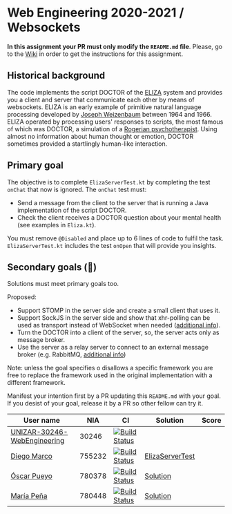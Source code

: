 # Web Engineering 2020-2021 / Websockets
**In this assignment your PR must only modify the `README.md` file**.
Please, go to the [Wiki](https://github.com/UNIZAR-30246-WebEngineering/lab4-websockets/wiki) in order to get the instructions for this assignment.

## Historical background

The code implements the script DOCTOR of the [ELIZA](https://en.wikipedia.org/wiki/ELIZA) system and provides you a client and server that communicate each other by means of websockets.
ELIZA is an early example of primitive natural language processing developed by [Joseph Weizenbaum](https://en.wikipedia.org/wiki/Joseph_Weizenbaum) between 1964 and 1966.
ELIZA operated by processing users' responses to scripts, the most famous of which was DOCTOR, a simulation of a [Rogerian psychotherapist](https://en.wikipedia.org/wiki/Person-centered_therapy).
Using almost no information about human thought or emotion, DOCTOR sometimes provided a startlingly human-like interaction.

## Primary goal

The objective is to complete `ElizaServerTest.kt` by completing the test `onChat` that now is ignored.
The `onChat` test must:

* Send a message from the client to the server that is running a Java implementation of the script DOCTOR.
* Check the client receives a DOCTOR question about your mental health (see examples in `Eliza.kt`).

You must remove `@Disabled` and place up to 6 lines of code to fulfil the task.
`ElizaServerTest.kt` includes the test `onOpen` that will provide you insights.

## Secondary goals (:gift:)

Solutions must meet primary goals too.

Proposed:

- Support STOMP in the server side and create a small client that uses it.
- Support SockJS in the server side and show that xhr-polling can be used as transport instead of WebSocket when needed ([additional info](https://docs.spring.io/spring-framework/docs/current/reference/html/web.html#websocket-fallback-sockjs-client)).
- Turn the DOCTOR into a client of the server, so, the server acts only as message broker.
- Use the server as a relay server to connect to an external message broker (e.g. RabbitMQ, [additional info](https://docs.spring.io/spring-framework/docs/current/reference/html/web.html#websocket-stomp-handle-broker-relay))

Note: unless the goal specifies o disallows a specific framework you are free to replace the framework used in the original implementation with a different framework.

Manifest your intention first by a PR updating this `README.md` with your goal.
If you desist of your goal, release it by a PR so other fellow can try it.

| User name | NIA | CI | Solution | Score |
|--------|-----------|------|--------------|-------------|
|[UNIZAR-30246-WebEngineering](https://github.com/UNIZAR-30246-WebEngineering/lab4-websockets) | 30246 | [![Build Status](https://github.com/UNIZAR-30246-WebEngineering/lab4-websockets/actions/workflows/ci.yml/badge.svg)](https://github.com/UNIZAR-30246-WebEngineering/lab4-websockets/actions/workflows/ci.yml) |
|[Diego Marco](https://github.com/dmarcob/lab4-websockets/tree/test) | 755232 | [![Build Status](https://github.com/dmarcob/lab4-websockets/actions/workflows/ci.yml/badge.svg)](https://github.com/dmarcob/lab4-websockets/actions/workflows/ci.yml) | [ElizaServerTest](https://github.com/dmarcob/lab4-websockets/blob/test/src/test/kotlin/websockets/ElizaServerTest.kt)
|[Óscar Pueyo](https://github.com/iksopo/lab4-websockets) | 780378 | [![Build Status](https://github.com/iksopo/lab4-websockets/actions/workflows/ci.yml/badge.svg)](https://github.com/iksopo/lab4-websockets/actions/workflows/ci.yml) | [Solution](https://github.com/iksopo/lab4-websockets/blob/test/src/test/kotlin/websockets/ElizaServerTest.kt)
|[María Peña](https://github.com/Keyleth8/lab4-websockets/tree/test) | 780448 | [![Build Status](https://github.com/Keyleth8/lab4-websockets/actions/workflows/ci.yml/badge.svg)](https://github.com/Keyleth8/lab4-websockets/actions/workflows/ci.yml) | [Solution](https://github.com/Keyleth8/lab4-websockets/blob/test/src/test/kotlin/websockets/ElizaServerTest.kt) |
